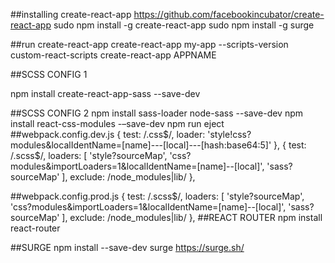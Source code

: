 
##installing create-react-app
https://github.com/facebookincubator/create-react-app
sudo npm install -g create-react-app
sudo npm install -g surge

##run create-react-app
create-react-app my-app --scripts-version custom-react-scripts
create-react-app APPNAME


##SCSS CONFIG 1

npm install create-react-app-sass --save-dev

##SCSS CONFIG 2
npm install sass-loader node-sass --save-dev
npm install react-css-modules -–save-dev
npm run eject
##webpack.config.dev.js
     {
        test: /\.css$/,
        loader: 'style!css?modules&localIdentName=[name]---[local]---[hash:base64:5]'
      },
      {
        test: /\.scss$/,
        loaders: [
          'style?sourceMap',
          'css?modules&importLoaders=1&localIdentName=[name]--[local]',
          'sass?sourceMap'
        ],
        exclude: /node_modules|lib/
      },

##webpack.config.prod.js
{
  test: /\.scss$/,
  loaders: [
    'style?sourceMap',
    'css?modules&importLoaders=1&localIdentName=[name]--[local]',
    'sass?sourceMap'
  ],
  exclude: /node_modules|lib/
},
##REACT ROUTER
npm install react-router

##SURGE
npm install --save-dev surge
https://surge.sh/

